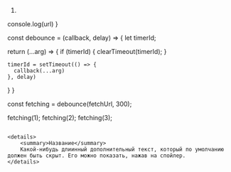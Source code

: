 1. ```const fetchUrl = (url) => {
  console.log(url)
}

const debounce = (callback, delay) => {
  let timerId;

  return (...arg) => {
    if (timerId) {
      clearTimeout(timerId);
    }

    timerId = setTimeout(() => {
      callback(...arg)
    }, delay)
  }
}

const fetching = debounce(fetchUrl, 300);

fetching(1);
fetching(2);
fetching(3);
```

<details>
    <summary>Название</summary>
    Какой-нибудь длиинный дополнительный текст, который по умолчанию должен быть скрыт. Его можно показать, нажав на спойлер.
</details>
